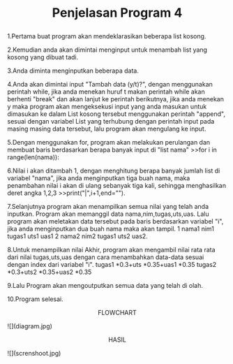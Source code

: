 # <p align="center">Penjelasan Program 4</p>
1.Pertama buat program akan mendeklarasikan beberapa list kosong.

2.Kemudian anda akan dimintai menginput untuk menambah list yang kosong yang dibuat tadi.

3.Anda diminta menginputkan beberapa data.

4.Anda akan dimintai input "Tambah data (y/t)?", dengan menggunakan perintah while,
jika anda menekan huruf t makan perintah while akan berhenti "break" dan akan lanjut ke perintah berikutnya,
jika anda menekan y maka program akan mengeksekusi input yang anda masukan untuk dimasukan ke dalam List kosong tersebut
menggunakan perintah "append", sesuai dengan variabel List yang terhubung dengan perintah input pada masing masing data tersebut,
lalu program akan mengulang ke input.

5.Dengan menggunakan for, program akan melakukan perulangan dan membuat baris 
berdasarkan berapa banyak input di "list nama" >>for i in range(len(nama)):

6.Nilai i akan ditambah 1, dengan menghitung berapa banyak jumlah list di variabel "nama",
jika anda menginputkan tiga buah nama, maka penambahan nilai i akan di ulang sebanyak tiga kali,
sehingga menghasilkan deret angka 1,2,3 >>print("|",i+1,end="").

7.Selanjutnya program akan menampilkan semua nilai yang telah anda inputkan.
Program akan memanggil data nama,nim,tugas,uts,uas.
Lalu program akan meletakan data tersebut pada baris berdasarkan variabel "i", jika anda menginputkan dua buah nama maka akan tampil. 
1 nama1 nim1 tugas1 uts1 uas1
2 nama2 nim2 tugas1 uts2 uas2.

8.Untuk menampilkan nilai Akhir, program akan mengambil nilai rata rata dari nilai tugas,uts,uas 
dengan cara menambahkan data-data sesuai dengan index dari variabel "i".
tugas1 *0.3+uts *0.35+uas1 *0.35
tugas2 *0.3+uts2 *0.35+uas2 *0.35

9.Lalu Program akan mengoutputkan semua data yang telah di olah.

10.Program selesai.
<P align="center">FLOWCHART</p>
![](diagram.jpg)
<P align="center">HASIL</p>
![](screnshoot.jpg)
